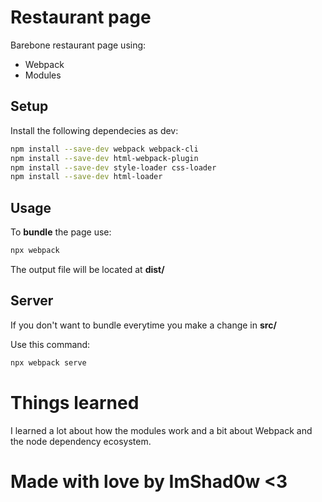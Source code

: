 # Restaurant page

Barebone restaurant page using:

- Webpack
- Modules

## Setup

Install the following dependecies as dev:

```bash
npm install --save-dev webpack webpack-cli
npm install --save-dev html-webpack-plugin
npm install --save-dev style-loader css-loader
npm install --save-dev html-loader
```

## Usage

To **bundle** the page use:

``` bash
npx webpack
```
The output file will be located at **dist/**

## Server

If you don't want to bundle everytime you make a change in **src/**

Use this command:

```bash
npx webpack serve
```

# Things learned

I learned a lot about how the modules work and a bit about Webpack and the node dependency ecosystem.


# Made with love by ImShad0w <3
